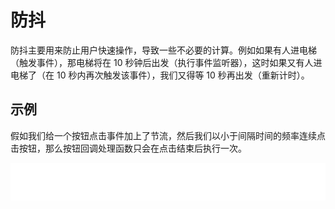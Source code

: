 # 防抖

防抖主要用来防止用户快速操作，导致一些不必要的计算。例如如果有人进电梯（触发事件），那电梯将在 10 秒钟后出发（执行事件监听器），这时如果又有人进电梯了（在 10 秒内再次触发该事件），我们又得等 10 秒再出发（重新计时）。

## 示例

假如我们给一个按钮点击事件加上了节流，然后我们以小于间隔时间的频率连续点击按钮，那么按钮回调处理函数只会在点击结束后执行一次。

<iframe src="./debounce.html" width="100%" height="60" style="border:none;" />

::: details 查看源码
<<< @/docs/js 知识/防抖/debounce.vue
:::

## 代码实现

<<< @/docs/js 知识/防抖/debounce.js
